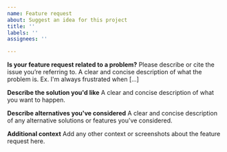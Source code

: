 ```yaml
---
name: Feature request
about: Suggest an idea for this project
title: ''
labels: ''
assignees: ''

---
```


**Is your feature request related to a problem?**
Please describe or cite the issue you’re referring to.
A clear and concise description of what the problem is. Ex. I'm always frustrated when [...]

**Describe the solution you'd like**
A clear and concise description of what you want to happen.

**Describe alternatives you've considered**
A clear and concise description of any alternative solutions or features you've considered.

**Additional context**
Add any other context or screenshots about the feature request here.
